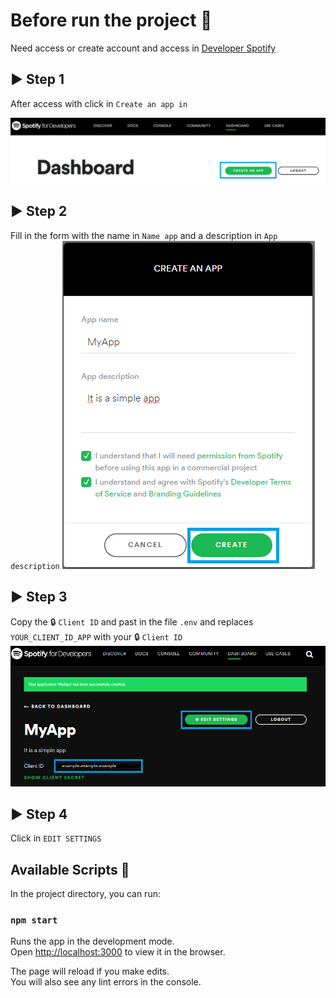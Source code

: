 # Before run the project :rocket:
Need access or create account and access in [Developer Spotify](https://developer.spotify.com/dashboard/) 

## :arrow_forward: Step 1

After access with click in `Create an app in`

![Create App](https://github.com/Eriold/images/blob/master/spotify/Dashboard-create-an-app.png)

## :arrow_forward: Step 2 

Fill in the form with the name in `Name app` and a description in `App description`
![Create App form](https://github.com/Eriold/images/blob/master/spotify/Dashboard-create-an-app-form.png)

## :arrow_forward: Step 3

Copy the :lock: `Client ID` and past in the file `.env` and replaces `YOUR_CLIENT_ID_APP` with your :lock: `Client ID`
![Create App form](https://github.com/Eriold/images/blob/master/spotify/Dashboard-app.png)

## :arrow_forward: Step 4

Click in `EDIT SETTINGS`






## Available Scripts :rocket:

In the project directory, you can run:

### `npm start`

Runs the app in the development mode.\
Open [http://localhost:3000](http://localhost:3000) to view it in the browser.

The page will reload if you make edits.\
You will also see any lint errors in the console.

